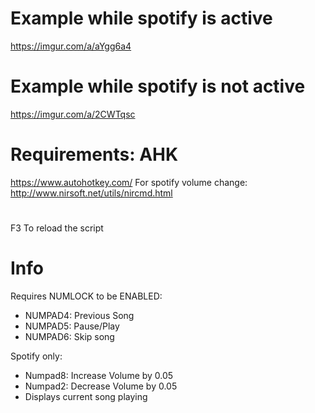 # Example while spotify is active
https://imgur.com/a/aYgg6a4
# Example while spotify is not active
https://imgur.com/a/2CWTqsc

# Requirements: AHK
https://www.autohotkey.com/
For spotify volume change:
http://www.nirsoft.net/utils/nircmd.html
# 
F3 To reload the script

# Info
Requires NUMLOCK to be ENABLED:
- NUMPAD4: Previous Song
- NUMPAD5: Pause/Play
- NUMPAD6: Skip song

Spotify only:
- Numpad8: Increase Volume by 0.05
- Numpad2: Decrease Volume by 0.05
- Displays current song playing
